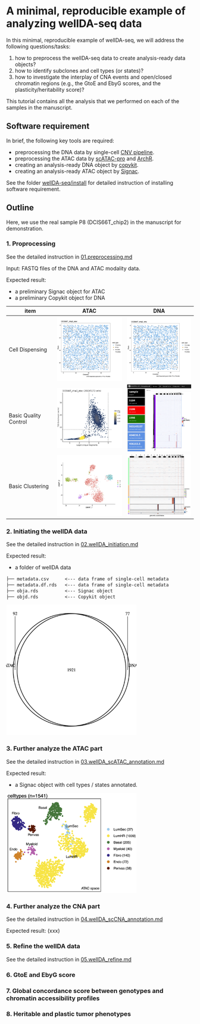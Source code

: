 # A minimal, reproducible example of analyzing wellDA-seq data

In this minimal, reproducible example of wellDA-seq, we will address the following questions/tasks: 
1) how to preprocess the wellDA-seq data to create analysis-ready data objects?
2) how to identify subclones and cell types (or states)?
3) how to investigate the interplay of CNA events and open/closed chromatin regions (e.g., the GtoE and EbyG scores, and the plasticity/heritability score)?

This tutorial contains all the analysis that we performed on each of the samples in the manuscript. 

## Software requirement

In brief, the following key tools are required: 
- preprocessing the DNA data by single-cell [CNV pipeline](https://github.com/navinlabcode/CNV_pipeline).
- preprocessing the ATAC data by [scATAC-pro](https://github.com/Puriney/scATAC-pro) and [ArchR](https://github.com/GreenleafLab/ArchR).
- creating an analysis-ready DNA object by [copykit](https://github.com/navinlabcode/copykit).
- creating an analysis-ready ATAC object by [Signac](https://stuartlab.org/signac/).

See the folder [wellDA-seq/install](https://github.com/navinlabcode/wellDA-seq/tree/main/install) for detailed instruction of installing software requirement. 

## Outline

Here, we use the real sample P8 (DCIS66T_chip2) in the manuscript for demonstration.

### 1. Proprocessing

See the detailed instruction in [01.preprocessing.md](https://github.com/navinlabcode/wellDA-seq/blob/main/tutorial/01.preprocessing.md)

Input: FASTQ files of the DNA and ATAC modality data. 

Expected result:
- a preliminary Signac object for ATAC
- a preliminary Copykit object for DNA


| item                  | ATAC                                                                                                                                                | DNA                                                                                                                                                           |
| --------------------- | --------------------------------------------------------------------------------------------------------------------------------------------------- | ------------------------------------------------------------------------------------------------------------------------------------------------------------- |
| Cell Dispensing       | <img src="https://github.com/navinlabcode/wellDA-seq/raw/main/website_resource/tutorial/atac.wafargen_physical_dispense.png?raw=true" width="250">  | <img src="https://github.com/navinlabcode/wellDA-seq/blob/main/website_resource/tutorial/dna_dispense.png?raw=true" alt="txt" width="250">                    |
| Basic Quality Control | <img src="https://github.com/navinlabcode/wellDA-seq/raw/main/website_resource/tutorial/atac_QC_basic.png?raw=true" alt="txt" width="250">          | <img src="https://github.com/navinlabcode/wellDA-seq/raw/main/website_resource/tutorial/dna_snapshot_CNApipeline.png?raw=true" alt="txt" width="250">         |
| Basic Clustering      | <img src="https://github.com/navinlabcode/wellDA-seq/raw/main/website_resource/tutorial/atac_overview_umap_snn.png?raw=true" alt="txt" width="250"> | <img src="https://github.com/navinlabcode/wellDA-seq/raw/main/website_resource/tutorial/dna.clean.plotHeatmap.clones.004.png?raw=true" alt="txt" width="250"> |




### 2. Initiating the wellDA data

See the detailed instruction in [02.wellDA_initiation.md](https://github.com/navinlabcode/wellDA-seq/blob/main/tutorial/02.wellDA_initiation.md)

Expected result:
- a folder of wellDA data

```
├── metadata.csv      <--- data frame of single-cell metadata
├── metadata.df.rds   <--- data frame of single-cell metadata
├── obja.rds          <--- Signac object
├── objd.rds          <--- Copykit object
```

<img src="https://github.com/navinlabcode/wellDA-seq/blob/main/website_resource/tutorial/02.coda.vennplot.cellnames.beforeinteresection.png?raw=true" alt="txt" width="350">

### 3. Further analyze the ATAC part

See the detailed instruction in [03.wellDA_scATAC_annotation.md](https://github.com/navinlabcode/wellDA-seq/blob/main/tutorial/03.wellDA_scATAC_annotation.md)

Expected result:
- a Signac object with cell types / states annotated. 

<img src="https://github.com/navinlabcode/wellDA-seq/raw/main/website_resource/tutorial/03.coda_celltype.png?raw=true" alt="txt" width="350">


### 4. Further analyze the CNA part

See the detailed instruction in [04.wellDA_scCNA_annotation.md](https://github.com/navinlabcode/wellDA-seq/blob/main/tutorial/04.wellDA_scCNA_annotation.md)

Expected result:
(xxx)

### 5. Refine the wellDA data

See the detailed instruction in [05.wellDA_refine.md](https://github.com/navinlabcode/wellDA-seq/blob/main/tutorial/05.wellDA_refine.md)


### 6. GtoE and EbyG score

### 7. Global concordance score between genotypes and chromatin accessibility profiles

### 8. Heritable and plastic tumor phenotypes

